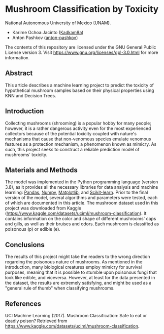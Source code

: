 # Mushroom Classification by Toxicity 

National Autonomous University of Mexico (UNAM).

- Karime Ochoa Jacinto ([Kadkam8a](https://github.com/Kadkam8a))
- Anton Pashkov ([anton-pashkov](https://github.com/anton-pashkov))

The contents of this repository are licensed under the GNU General Public License version 3. Visit https://www.gnu.org/licenses/gpl-3.0.html for more information.

## Abstract
This article describes a machine learning project to predict the toxicity of hypothetical mushroom samples based on their physical properties using KNN and Decision Trees.
## Introduction
Collecting mushrooms (shrooming) is a popular hobby for many people; however, it is a rather dangerous activity even for the most experienced collectors because of the potential toxicity coupled with nature's mechanisms that cause that non-venomous species emulate venomous features as a protection mechanism, a phenomenon known as mimicry. As such, this project seeks to construct a reliable prediction model of mushrooms' toxicity.
## Materials and Methods
The model was implemented in the Python programming language (version 3.8), as it provides all the necessary libraries for data analysis and machine learning: [Pandas](https://pandas.pydata.org/), [Numpy](https://numpy.org/), [Matplotlib](https://matplotlib.org/), and [Scikit-learn](https://scikit-learn.org/stable/). Prior to the final version of the model, several algorithms and parameters were tested, each of which are documented in this article. The mushroom dataset used in this project was downloaded from Kaggle (https://www.kaggle.com/datasets/uciml/mushroom-classification). It contains information on the color and shape of different mushrooms' caps and gills, as well as their bruises and odors. Each mushroom is classified as poisonous (p) or edible (e).
## Conclusions
The results of this project might take the readers to the wrong direction regarding the poisonous nature of mushrooms. As mentioned in the introduction, many biological creatures employ mimicry for survival purposes, meaning that it is possible to stumble upon poisonous fungi that look like edible, and viceversa. However, at least for the data presented in the dataset, the results are extremely satisfying, and might be used as a "general rule of thumb" when classifying mushrooms.
## References
UCI Machine Learning (2017). Mushroom Classification: Safe to eat or deadly poison? Retrieved from https://www.kaggle.com/datasets/uciml/mushroom-classification.

